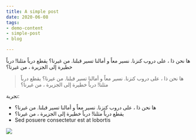 ```yaml
---
title: A simple post
date: 2020-06-08
tags:
- demo-content
- simple-post
- blog

---
```

ها نحن ذا ، على دروب كنزنا. نسير معاً و أمالنا تسير قبلنا. من غيرنا؟ يقطع درباً مثلنا! درباً خطيرة إلى الجزيرة ، من غيرنا؟

> ها نحن ذا ، على دروب كنزنا. نسير معاً و أمالنا تسير قبلنا. من غيرنا؟ يقطع درباً مثلنا! درباً خطيرة إلى الجزيرة ، من غيرنا؟

تجربة:

* ها نحن ذا ، على دروب كنزنا. نسير معاً و أمالنا تسير قبلنا. من غيرنا؟ 
* يقطع درباً مثلنا! درباً خطيرة إلى الجزيرة ، من غيرنا؟
* Sed posuere consectetur est at lobortis

![](/images/demo-image-1.jpg)